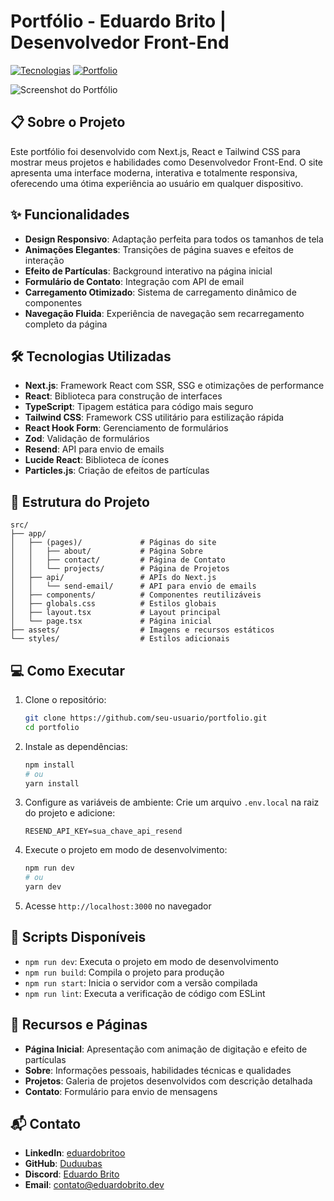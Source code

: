 # Portfólio - Eduardo Brito | Desenvolvedor Front-End

[![Tecnologias](https://img.shields.io/badge/Tecnologias-Next.js%20%7C%20React%20%7C%20Tailwind-blue)](https://eduardobrito.dev)
[![Portfolio](https://img.shields.io/badge/Portfolio-eduardobrito.dev-blue)](https://eduardobrito.dev)

![Screenshot do Portfólio](https://i.postimg.cc/PNn8m0Wt/image.png)

## 📋 Sobre o Projeto

Este portfólio foi desenvolvido com Next.js, React e Tailwind CSS para mostrar meus projetos e habilidades como Desenvolvedor Front-End. O site apresenta uma interface moderna, interativa e totalmente responsiva, oferecendo uma ótima experiência ao usuário em qualquer dispositivo.

## ✨ Funcionalidades

- **Design Responsivo**: Adaptação perfeita para todos os tamanhos de tela
- **Animações Elegantes**: Transições de página suaves e efeitos de interação
- **Efeito de Partículas**: Background interativo na página inicial
- **Formulário de Contato**: Integração com API de email
- **Carregamento Otimizado**: Sistema de carregamento dinâmico de componentes
- **Navegação Fluida**: Experiência de navegação sem recarregamento completo da página

## 🛠️ Tecnologias Utilizadas

- **Next.js**: Framework React com SSR, SSG e otimizações de performance
- **React**: Biblioteca para construção de interfaces
- **TypeScript**: Tipagem estática para código mais seguro
- **Tailwind CSS**: Framework CSS utilitário para estilização rápida
- **React Hook Form**: Gerenciamento de formulários
- **Zod**: Validação de formulários
- **Resend**: API para envio de emails
- **Lucide React**: Biblioteca de ícones
- **Particles.js**: Criação de efeitos de partículas

## 🚀 Estrutura do Projeto

```
src/
├── app/
│   ├── (pages)/             # Páginas do site
│   │   ├── about/           # Página Sobre
│   │   ├── contact/         # Página de Contato
│   │   └── projects/        # Página de Projetos
│   ├── api/                 # APIs do Next.js
│   │   └── send-email/      # API para envio de emails
│   ├── components/          # Componentes reutilizáveis
│   ├── globals.css          # Estilos globais
│   ├── layout.tsx           # Layout principal
│   └── page.tsx             # Página inicial
├── assets/                  # Imagens e recursos estáticos
└── styles/                  # Estilos adicionais
```

## 💻 Como Executar

1. Clone o repositório:
   ```bash
   git clone https://github.com/seu-usuario/portfolio.git
   cd portfolio
   ```

2. Instale as dependências:
   ```bash
   npm install
   # ou
   yarn install
   ```

3. Configure as variáveis de ambiente:
   Crie um arquivo `.env.local` na raiz do projeto e adicione:
   ```
   RESEND_API_KEY=sua_chave_api_resend
   ```

4. Execute o projeto em modo de desenvolvimento:
   ```bash
   npm run dev
   # ou
   yarn dev
   ```

5. Acesse `http://localhost:3000` no navegador

## 🔧 Scripts Disponíveis

- `npm run dev`: Executa o projeto em modo de desenvolvimento
- `npm run build`: Compila o projeto para produção
- `npm run start`: Inicia o servidor com a versão compilada
- `npm run lint`: Executa a verificação de código com ESLint

## 📱 Recursos e Páginas

- **Página Inicial**: Apresentação com animação de digitação e efeito de partículas
- **Sobre**: Informações pessoais, habilidades técnicas e qualidades
- **Projetos**: Galeria de projetos desenvolvidos com descrição detalhada
- **Contato**: Formulário para envio de mensagens

## 📬 Contato

- **LinkedIn**: [eduardobritoo](https://linkedin.com/in/eduardobritoo)
- **GitHub**: [Duduubas](https://github.com/Duduubas)
- **Discord**: [Eduardo Brito](https://discord.com/users/522531030834610211)
- **Email**: contato@eduardobrito.dev
